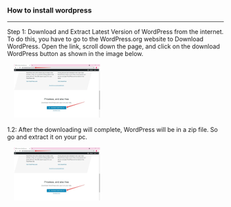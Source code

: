 <!-- # brief-8-WordPress -->

<h3>How to install wordpress</h3>
<hr>
<p>
    Step 1: Download and Extract Latest Version of WordPress from the internet. <br> To do this, you have to go to the WordPress.org website to Download WordPress. Open the link, scroll down the page, and click on the download WordPress button as shown in the image below.
    <br>
    <img src="img/1.webp" alt="" style="width: 200px; margin:1rem;">
    <br>
    1.2: After the downloading will complete, WordPress will be in a zip file. So go and extract it on your pc.
    <br>
    <img src="img/1.webp" alt="" style="width: 200px; margin:1rem;">
    <br>
</p>